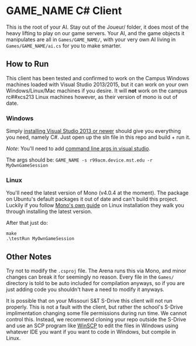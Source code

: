 # GAME_NAME C# Client

This is the root of your AI. Stay out of the Joueur/ folder, it does most of the heavy lifting to play on our game servers. Your AI, and the game objects it manipulates are all in `Games/GAME_NAME/`, with your very own AI living in `Games/GAME_NAME/ai.cs` for you to make smarter.

## How to Run

This client has been tested and confirmed to work on the Campus Windows machines loaded with Visual Studio 2013/2015, but it can work on your own Windows/Linux/Mac machines if you desire. It will **not** work on the campus rc##xcs213 Linux machines however, as their version of mono is out of date.

### Windows

Simply [installing Visual Studio 2013 or newer](https://www.visualstudio.com/en-us/downloads/download-visual-studio-vs.aspx) should give you everything you need, namely C#. Just open up the sln file in this repo and build + run it.

*Note*: You'll need to add [command line args in visual studio](https://msdn.microsoft.com/en-us/library/cs8hbt1w(v=vs.90).aspx).

The args should be: `GAME_NAME -s r99acm.device.mst.edu -r MyOwnGameSession`

### Linux

You'll need the latest version of Mono (v4.0.4 at the moment). The package on Ubuntu's default packages it out of date and can't build this project. Luckily if you follow [Mono's own guide](http://www.mono-project.com/docs/getting-started/install/linux/) on Linux installation they walk you through installing the latest version.

After that just do:

```
make
.\testRun MyOwnGameSession
```

## Other Notes

Try not to modify the `.csproj` file. The Arena runs this via Mono, and minor changes can break it for seemingly no reason. Every file in the `Games/` directory is told to be auto included for compilation anyways, so if you are just adding code you shouldn't have a need to modify it anyways.

It is possible that on your Missouri S&T S-Drive this client will not run properly. This is not a fault with the client, but rather the school's S-Drive implimentation changing some file permissions during run time. We cannot control this. Instead, we recommend cloning your repo outside the S-Drive and use an SCP program like [WinSCP](https://winscp.net/eng/download.php) to edit the files in Windows using whatever IDE you want if you want to code in Windows, but compile in Linux.
